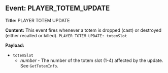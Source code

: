 ## Event: PLAYER_TOTEM_UPDATE

**Title:** PLAYER TOTEM UPDATE

**Content:**
This event fires whenever a totem is dropped (cast) or destroyed (either recalled or killed).
`PLAYER_TOTEM_UPDATE: totemSlot`

**Payload:**
- `totemSlot`
  - *number* - The number of the totem slot (1-4) affected by the update. See `GetTotemInfo`.